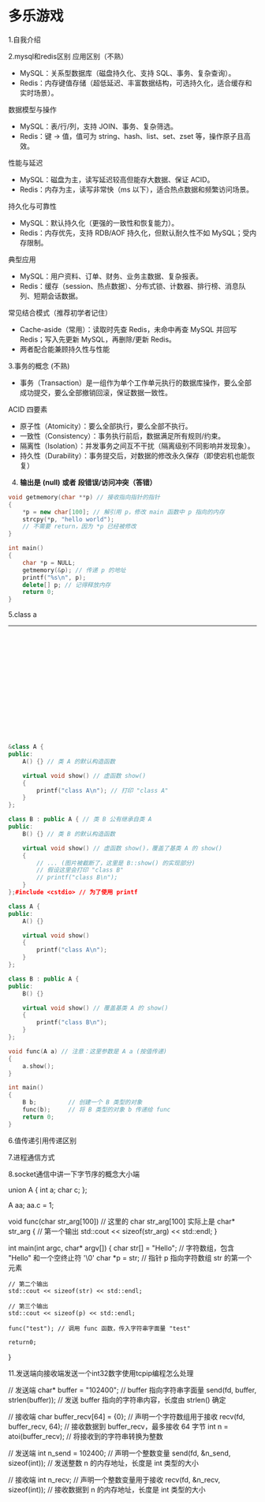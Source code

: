 # 多乐游戏

1.自我介绍

2.mysql和redis区别 应用区别（不熟）


* MySQL：关系型数据库（磁盘持久化、支持 SQL、事务、复杂查询）。
* Redis：内存键值存储（超低延迟、丰富数据结构，可选持久化，适合缓存和实时场景）。

数据模型与操作

* MySQL：表/行/列，支持 JOIN、事务、复杂筛选。
* Redis：键 → 值，值可为 string、hash、list、set、zset 等，操作原子且高效。

性能与延迟

* MySQL：磁盘为主，读写延迟较高但能存大数据、保证 ACID。
* Redis：内存为主，读写非常快（ms 以下），适合热点数据和频繁访问场景。

持久化与可靠性

* MySQL：默认持久化（更强的一致性和恢复能力）。
* Redis：内存优先，支持 RDB/AOF 持久化，但默认耐久性不如 MySQL；受内存限制。

典型应用

* MySQL：用户资料、订单、财务、业务主数据、复杂报表。
* Redis：缓存（session、热点数据）、分布式锁、计数器、排行榜、消息队列、短期会话数据。

常见结合模式（推荐初学者记住）

* Cache-aside（常用）：读取时先查 Redis，未命中再查 MySQL 并回写 Redis；写入先更新 MySQL，再删除/更新 Redis。
* 两者配合能兼顾持久性与性能

3.事务的概念 (不熟)

* 事务（Transaction）是一组作为单个工作单元执行的数据库操作，要么全部成功提交，要么全部撤销回滚，保证数据一致性。

ACID 四要素

* 原子性（Atomicity）：要么全部执行，要么全部不执行。
* 一致性（Consistency）：事务执行前后，数据满足所有规则/约束。
* 隔离性（Isolation）：并发事务之间互不干扰（隔离级别不同影响并发现象）。
* 持久性（Durability）：事务提交后，对数据的修改永久保存（即使宕机也能恢复）

4. **输出是** **(null)** **或者** **段错误/访问冲突（答错）**

```c++
void getmemory(char **p) // 接收指向指针的指针
{
    *p = new char[100]; // 解引用 p，修改 main 函数中 p 指向的内存
    strcpy(*p, "hello world");
    // 不需要 return，因为 *p 已经被修改
}

int main()
{
    char *p = NULL;
    getmemory(&p); // 传递 p 的地址
    printf("%s\n", p);
    delete[] p; // 记得释放内存
    return 0;
}
```

5.class a

---

```c++
















&class A {
public:
    A() {} // 类 A 的默认构造函数

    virtual void show() // 虚函数 show()
    {
        printf("class A\n"); // 打印 "class A"
    }
};

class B : public A { // 类 B 公有继承自类 A
public:
    B() {} // 类 B 的默认构造函数

    virtual void show() // 虚函数 show()，覆盖了基类 A 的 show()
    {
        // ... (图片被截断了，这里是 B::show() 的实现部分)
        // 假设这里会打印 "class B"
        // printf("class B\n");
    }
};#include <cstdio> // 为了使用 printf

class A {
public:
    A() {}

    virtual void show()
    {
        printf("class A\n");
    }
};

class B : public A {
public:
    B() {}

    virtual void show() // 覆盖基类 A 的 show()
    {
        printf("class B\n");
    }
};

void func(A a) // 注意：这里参数是 A a (按值传递)
{
    a.show();
}

int main()
{
    B b;         // 创建一个 B 类型的对象
    func(b);     // 将 B 类型的对象 b 传递给 func
    return 0;
}
```

6.值传递引用传递区别

7.进程通信方式

8.socket通信中讲一下字节序的概念大小端

union A {
    int a;
    char c;
};

A aa;
aa.c = 1;

void func(char str_arg[100]) // 这里的 char str_arg[100] 实际上是 char* str_arg
{
    // 第一个输出
    std::cout << sizeof(str_arg) << std::endl;
}

int main(int argc, char* argv[])
{
    char str[] = "Hello"; // 字符数组，包含 "Hello" 和一个空终止符 '\0'
    char *p = str;        // 指针 p 指向字符数组 str 的第一个元素

    // 第二个输出
    std::cout << sizeof(str) << std::endl;

    // 第三个输出
    std::cout << sizeof(p) << std::endl;

    func("test"); // 调用 func 函数，传入字符串字面量 "test"

    return0;
}

11.发送端向接收端发送一个int32数字使用tcpip编程怎么处理

// 发送端
char* buffer = "102400"; // buffer 指向字符串字面量
send(fd, buffer, strlen(buffer)); // 发送 buffer 指向的字符串内容，长度由 strlen() 确定

// 接收端
char buffer_recv[64] = {0}; // 声明一个字符数组用于接收
recv(fd, buffer_recv, 64); // 接收数据到 buffer_recv，最多接收 64 字节
int n = atoi(buffer_recv); // 将接收到的字符串转换为整数

// 发送端
int n_send = 102400; // 声明一个整数变量
send(fd, &n_send, sizeof(int)); // 发送整数 n 的内存地址，长度是 int 类型的大小

// 接收端
int n_recv; // 声明一个整数变量用于接收
recv(fd, &n_recv, sizeof(int)); // 接收数据到 n 的内存地址，长度是 int 类型的大小
